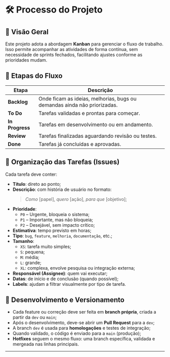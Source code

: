 # 🛠️ Processo do Projeto

## 📌 Visão Geral
Este projeto adota a abordagem **Kanban** para gerenciar o fluxo de trabalho. Isso permite acompanhar as atividades de forma contínua, sem necessidade de sprints fechados, facilitando ajustes conforme as prioridades mudam.

## 🧭 Etapas do Fluxo

| Etapa          | Descrição                                                                 |
|----------------|--------------------------------------------------------------------------|
| **Backlog**    | Onde ficam as ideias, melhorias, bugs ou demandas ainda não priorizadas. |
| **To Do**      | Tarefas validadas e prontas para começar.                                |
| **In Progress**| Tarefas em desenvolvimento ou em andamento.                              |
| **Review**     | Tarefas finalizadas aguardando revisão ou testes.                        |
| **Done**       | Tarefas já concluídas e aprovadas.                                       |

## 🧩 Organização das Tarefas (Issues)

Cada tarefa deve conter:

- **Título**: direto ao ponto;
- **Descrição**: com história de usuário no formato:
  > *Como* [papel], *quero* [ação], *para que* [objetivo];
- **Prioridade**:
  - `P0` – Urgente, bloqueia o sistema;
  - `P1` – Importante, mas não bloqueia;
  - `P2` – Desejável, sem impacto crítico;
- **Estimativa**: tempo previsto em horas;
- **Tipo**: `bug`, `feature`, `melhoria`, `documentação`, etc.;
- **Tamanho**:
  - `XS`: tarefa muito simples;
  - `S`: pequena;
  - `M`: média;
  - `L`: grande;
  - `XL`: complexa, envolve pesquisa ou integração externa;
- **Responsável (Assignee)**: quem vai executar;
- **Datas**: de início e de conclusão (quando possível);
- **Labels**: ajudam a filtrar visualmente por tipo de tarefa.

## 🔁 Desenvolvimento e Versionamento

- Cada feature ou correção deve ser feita em **branch própria**, criada a partir da `dev` ou `main`;
- Após o desenvolvimento, deve-se abrir um **Pull Request** para a `dev`;
- A branch `dev` é usada para **homologações** e testes de integração;
- Quando validado, o código é enviado para a `main` (produção);
- **Hotfixes** seguem o mesmo fluxo: uma branch específica, validada e mergeada nas linhas principais.

---

